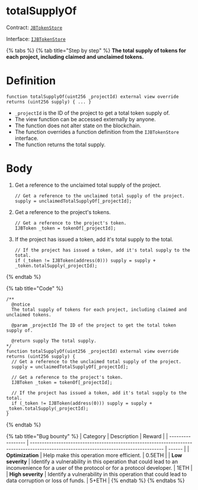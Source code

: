 # totalSupplyOf

Contract: [`JBTokenStore`](../)​‌

Interface: [`IJBTokenStore`](../../../interfaces/ijbtokenstore.md)

{% tabs %}
{% tab title="Step by step" %}
**The total supply of tokens for each project, including claimed and unclaimed tokens.**

# Definition

```solidity
function totalSupplyOf(uint256 _projectId) external view override returns (uint256 supply) { ... }
```

* `_projectId` is the ID of the project to get a total token supply of.
* The view function can be accessed externally by anyone.
* The function does not alter state on the blockchain.
* The function overrides a function definition from the `IJBTokenStore` interface.
* The function returns the total supply.

# Body

1.  Get a reference to the unclaimed total supply of the project.

    ```solidity
    // Get a reference to the unclaimed total supply of the project.
    supply = unclaimedTotalSupplyOf[_projectId];
    ```
2.  Get a reference to the project's tokens.

    ```solidity
    // Get a reference to the project's token.
    IJBToken _token = tokenOf[_projectId];
    ```
3.  If the project has issued a token, add it's total supply to the total.

    ```solidity
    // If the project has issued a token, add it's total supply to the total.
    if (_token != IJBToken(address(0))) supply = supply + _token.totalSupply(_projectId);
    ```
{% endtab %}

{% tab title="Code" %}
```solidity
/** 
  @notice 
  The total supply of tokens for each project, including claimed and unclaimed tokens.

  @param _projectId The ID of the project to get the total token supply of.

  @return supply The total supply.
*/
function totalSupplyOf(uint256 _projectId) external view override returns (uint256 supply) {
  // Get a reference to the unclaimed total supply of the project.
  supply = unclaimedTotalSupplyOf[_projectId];

  // Get a reference to the project's token.
  IJBToken _token = tokenOf[_projectId];

  // If the project has issued a token, add it's total supply to the total.
  if (_token != IJBToken(address(0))) supply = supply + _token.totalSupply(_projectId);
}
```
{% endtab %}

{% tab title="Bug bounty" %}
| Category          | Description                                                                                                                            | Reward |
| ----------------- | -------------------------------------------------------------------------------------------------------------------------------------- | ------ |
| **Optimization**  | Help make this operation more efficient.                                                                                               | 0.5ETH |
| **Low severity**  | Identify a vulnerability in this operation that could lead to an inconvenience for a user of the protocol or for a protocol developer. | 1ETH   |
| **High severity** | Identify a vulnerability in this operation that could lead to data corruption or loss of funds.                                        | 5+ETH  |
{% endtab %}
{% endtabs %}
